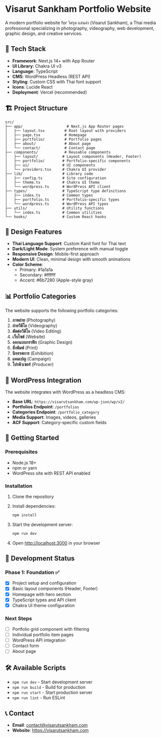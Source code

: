 # Visarut Sankham Portfolio Website

A modern portfolio website for วิศรุต แสนคำ (Visarut Sankham), a Thai media professional specializing in photography, videography, web development, graphic design, and creative services.

## 🚀 Tech Stack

- **Framework**: Next.js 14+ with App Router
- **UI Library**: Chakra UI v3
- **Language**: TypeScript
- **CMS**: WordPress Headless (REST API)
- **Styling**: Custom CSS with Thai font support
- **Icons**: Lucide React
- **Deployment**: Vercel (recommended)

## 🏗️ Project Structure

```
src/
├── app/                    # Next.js App Router pages
│   ├── layout.tsx         # Root layout with providers
│   ├── page.tsx           # Homepage
│   ├── portfolio/         # Portfolio pages
│   ├── about/             # About page
│   └── contact/           # Contact page
├── components/            # Reusable components
│   ├── layout/           # Layout components (Header, Footer)
│   ├── portfolio/        # Portfolio-specific components
│   ├── ui/               # UI components
│   └── providers.tsx     # Chakra UI provider
├── lib/                  # Library code
│   ├── config.ts         # Site configuration
│   ├── theme.ts          # Chakra UI theme
│   └── wordpress.ts      # WordPress API client
├── types/                # TypeScript type definitions
│   ├── index.ts          # Common types
│   ├── portfolio.ts      # Portfolio-specific types
│   └── wordpress.ts      # WordPress API types
├── utils/                # Utility functions
│   └── index.ts          # Common utilities
└── hooks/                # Custom React hooks
```

## 🎨 Design Features

- **Thai Language Support**: Custom Kanit font for Thai text
- **Dark/Light Mode**: System preference with manual toggle
- **Responsive Design**: Mobile-first approach
- **Modern UI**: Clean, minimal design with smooth animations
- **Color Scheme**:
  - Primary: #1a1a1a
  - Secondary: #ffffff
  - Accent: #6b7280 (Apple-style gray)

## 📊 Portfolio Categories

The website supports the following portfolio categories:

1. **ภาพถ่าย** (Photography)
2. **ถ่ายวีดีโอ** (Videography)
3. **ตัดต่อวีดีโอ** (Video Editing)
4. **เว็บไซต์** (Website)
5. **ออกแบบกราฟิก** (Graphic Design)
6. **สิ่งพิมพ์** (Print)
7. **นิทรรศการ** (Exhibition)
8. **แคมเปญ** (Campaign)
9. **โปรดิวเซอร์** (Producer)

## 🔌 WordPress Integration

The website integrates with WordPress as a headless CMS:

- **Base URL**: `https://visarutsankham.com/wp-json/wp/v2/`
- **Portfolios Endpoint**: `/portfolios`
- **Categories Endpoint**: `/portfolio_category`
- **Media Support**: Images, videos, galleries
- **ACF Support**: Category-specific custom fields

## 🚀 Getting Started

### Prerequisites

- Node.js 18+
- npm or yarn
- WordPress site with REST API enabled

### Installation

1. Clone the repository
2. Install dependencies:

   ```bash
   npm install
   ```

3. Start the development server:

   ```bash
   npm run dev
   ```

4. Open [http://localhost:3000](http://localhost:3000) in your browser

## 📝 Development Status

### Phase 1: Foundation ✅

- [x] Project setup and configuration
- [x] Basic layout components (Header, Footer)
- [x] Homepage with hero section
- [x] TypeScript types and API client
- [x] Chakra UI theme configuration

### Next Steps

- [ ] Portfolio grid component with filtering
- [ ] Individual portfolio item pages
- [ ] WordPress API integration
- [ ] Contact form
- [ ] About page

## 🛠️ Available Scripts

- `npm run dev` - Start development server
- `npm run build` - Build for production
- `npm run start` - Start production server
- `npm run lint` - Run ESLint

## 📞 Contact

- **Email**: contact@visarutsankham.com
- **Website**: https://visarutsankham.com
